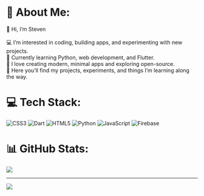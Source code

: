 # 💫 About Me:
👋 Hi, I’m Steven<br><br>💻 I’m interested in coding, building apps, and experimenting with new projects.<br>🚀 Currently learning Python, web development, and Flutter.<br>🌱 I love creating modern, minimal apps and exploring open-source.<br>📂 Here you’ll find my projects, experiments, and things I’m learning along the way.


# 💻 Tech Stack:
![CSS3](https://img.shields.io/badge/css3-%231572B6.svg?style=flat&logo=css3&logoColor=white) ![Dart](https://img.shields.io/badge/dart-%230175C2.svg?style=flat&logo=dart&logoColor=white) ![HTML5](https://img.shields.io/badge/html5-%23E34F26.svg?style=flat&logo=html5&logoColor=white) ![Python](https://img.shields.io/badge/python-3670A0?style=flat&logo=python&logoColor=ffdd54) ![JavaScript](https://img.shields.io/badge/javascript-%23323330.svg?style=flat&logo=javascript&logoColor=%23F7DF1E) ![Firebase](https://img.shields.io/badge/firebase-%23039BE5.svg?style=flat&logo=firebase) 
# 📊 GitHub Stats:

![](https://nirzak-streak-stats.vercel.app/?user=Stefa-glitch&theme=gruvbox&hide_border=false)<br/>

---
[![](https://visitcount.itsvg.in/api?id=Stefa-glitch&icon=0&color=0)](https://visitcount.itsvg.in)

<!-- Proudly created with GPRM ( https://gprm.itsvg.in ) -->
